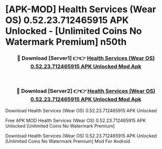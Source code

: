# [APK-MOD] Health Services (Wear OS) 0.52.23.712465915 APK Unlocked - [Unlimited Coins No Watermark Premium] n50th



<div align="center">
<h3>🔴 Download [Server1] 👉👉 <a href="https://momento.my/?title=Health_Services_(Wear_OS)_0.52.23.712465915_APK_Unlocked">Health Services (Wear OS) 0.52.23.712465915 APK Unlocked Mod Apk</a></h3><br>

<h3>🔴 Download [Server2] 👉👉 <a href="https://momento.my/?title=Health_Services_(Wear_OS)_0.52.23.712465915_APK_Unlocked">Health Services (Wear OS) 0.52.23.712465915 APK Unlocked Mod Apk</a></h3>
</div>



Download Health Services (Wear OS) 0.52.23.712465915 APK Unlocked 

Free APK MOD Health Services (Wear OS) 0.52.23.712465915 APK Unlocked [Unlimited Coins No Watermark Premium]

Download Health Services (Wear OS) 0.52.23.712465915 APK Unlocked [Unlimited Coins No Watermark Premium] Mod For Android

